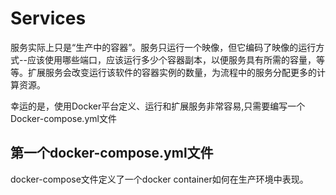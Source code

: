





# Services
服务实际上只是“生产中的容器”。服务只运行一个映像，但它编码了映像的运行方式--应该使用哪些端口，应该运行多少个容器副本，以便服务具有所需的容量，等等。扩展服务会改变运行该软件的容器实例的数量，为流程中的服务分配更多的计算资源。

幸运的是，使用Docker平台定义、运行和扩展服务非常容易,只需要编写一个Docker-compose.yml文件

## 第一个docker-compose.yml文件
docker-compose文件定义了一个docker container如何在生产环境中表现。

 